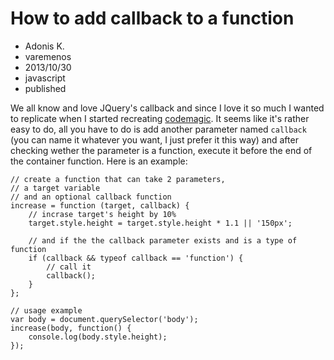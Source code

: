 # How to add callback to a function
- Adonis K.
- varemenos
- 2013/10/30
- javascript
- published

We all know and love JQuery's callback and since I love it so much I wanted to replicate when I started recreating [codemagic](https://github.com/varemenos/codemagic). It seems like it's rather easy to do, all you have to do is add another parameter named `callback` (you can name it whatever you want, I just prefer it this way) and after checking wether the parameter is a function, execute it before the end of the container function.
Here is an example:

	// create a function that can take 2 parameters,
	// a target variable
	// and an optional callback function
	increase = function (target, callback) {
		// incrase target's height by 10%
		target.style.height = target.style.height * 1.1 || '150px';

		// and if the the callback parameter exists and is a type of function
		if (callback && typeof callback == 'function') {
			// call it
			callback();
		}
	};

	// usage example
	var body = document.querySelector('body');
	increase(body, function() {
		console.log(body.style.height);
	});
